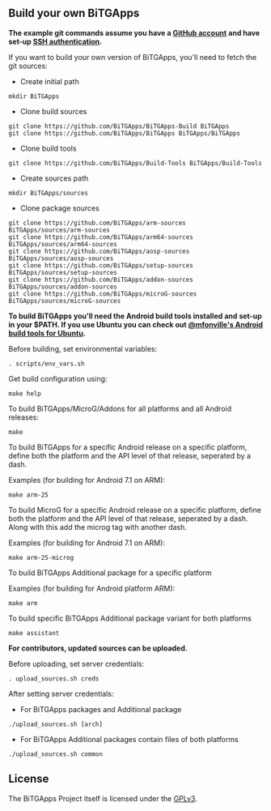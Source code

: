 ## Build your own BiTGApps

**The example git commands assume you have a [GitHub account](https://github.com/join) and have set-up [SSH authentication](https://help.github.com/articles/set-up-git/#connecting-over-ssh).**

If you want to build your own version of BiTGApps, you'll need to fetch the git sources:

* Create initial path

```shellscript
mkdir BiTGApps
```

* Clone build sources

```shellscript
git clone https://github.com/BiTGApps/BiTGApps-Build BiTGApps
git clone https://github.com/BiTGApps/BiTGApps BiTGApps/BiTGApps
```

* Clone build tools

```shellscript
git clone https://github.com/BiTGApps/Build-Tools BiTGApps/Build-Tools
```

* Create sources path

```shellscript
mkdir BiTGApps/sources
```

* Clone package sources

```shellscript
git clone https://github.com/BiTGApps/arm-sources BiTGApps/sources/arm-sources
git clone https://github.com/BiTGApps/arm64-sources BiTGApps/sources/arm64-sources
git clone https://github.com/BiTGApps/aosp-sources BiTGApps/sources/aosp-sources
git clone https://github.com/BiTGApps/setup-sources BiTGApps/sources/setup-sources
git clone https://github.com/BiTGApps/addon-sources BiTGApps/sources/addon-sources
git clone https://github.com/BiTGApps/microG-sources BiTGApps/sources/microG-sources
```

**To build BiTGApps you'll need the Android build tools installed and set-up in your $PATH. If you use Ubuntu you can check out [@mfonville's Android build tools for Ubuntu](http://mfonville.github.io/android-build-tools/).**

Before building, set environmental variables:

```shellscript
. scripts/env_vars.sh
```

Get build configuration using:

```shellscript
make help
```

To build BiTGApps/MicroG/Addons for all platforms and all Android releases:

```shellscript
make
```

To build BiTGApps for a specific Android release on a specific platform, define both the platform and the API
level of that release, seperated by a dash.

Examples (for building for Android 7.1 on ARM):

```shellscript
make arm-25
```

To build MicroG for a specific Android release on a specific platform, define both the platform and the API
level of that release, seperated by a dash. Along with this add the microg tag with another dash.

Examples (for building for Android 7.1 on ARM):

```shellscript
make arm-25-microg
```

To build BiTGApps Additional package for a specific platform

Examples (for building for Android platform ARM):

```shellscript
make arm
```

To build specific BiTGApps Additional package variant for both platforms

```shellscript
make assistant
```

**For contributors, updated sources can be uploaded.**

Before uploading, set server credentials:

```shellscript
. upload_sources.sh creds
```

After setting server credentials:

* For BiTGApps packages and Additional package

```shellscript
./upload_sources.sh [arch]
```

* For BiTGApps Additional packages contain files of both platforms

```shellscript
./upload_sources.sh common
```

## License

The BiTGApps Project itself is licensed under the [GPLv3](https://www.gnu.org/licenses/gpl-3.0.txt).
